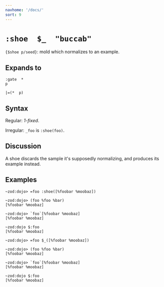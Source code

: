 ```yaml
---
navhome: '/docs/'
sort: 9
---
```


# `:shoe  $_  "buccab"`

`{$shoe p/seed}`: mold which normalizes to an example.

## Expands to

    :gate  *
    p

    |=(*  p)

## Syntax

Regular: *1-fixed*.

Irregular: `_foo` is `:shoe(foo)`.

## Discussion

A shoe discards the sample it's supposedly normalizing, and produces its example
instead.

## Examples

    ~zod:dojo> =foo :shoe([%foobar %moobaz])

    ~zod:dojo> (foo %foo %bar)
    [%foobar %moobaz]

    ~zod:dojo> `foo`[%foobar %moobaz]
    [%foobar %moobaz]

    ~zod:dojo $:foo
    [%foobar %moobaz]

    ~zod:dojo> =foo $_([%foobar %moobaz])

    ~zod:dojo> (foo %foo %bar)
    [%foobar %moobaz]

    ~zod:dojo> `foo`[%foobar %moobaz]
    [%foobar %moobaz]

    ~zod:dojo $:foo
    [%foobar %moobaz]
